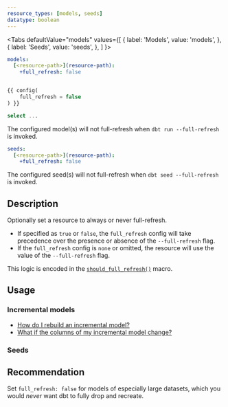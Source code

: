 ```yaml
---
resource_types: [models, seeds]
datatype: boolean
---
```


<Tabs
  defaultValue="models"
  values={[
    { label: 'Models', value: 'models', },
    { label: 'Seeds', value: 'seeds', },
  ]
}>

<TabItem value="models">

<File name='dbt_project.yml'>

```yml
models:
  [<resource-path>](resource-path):
    +full_refresh: false

```

</File>

<File name='models/<modelname>.sql'>

```sql

{{ config(
    full_refresh = false
) }}

select ...

```

</File>

The configured model(s) will not full-refresh when `dbt run --full-refresh` is invoked.

</TabItem>

<TabItem value="seeds">

<File name='dbt_project.yml'>

```yml
seeds:
  [<resource-path>](resource-path):
    +full_refresh: false

```

</File>

The configured seed(s) will not full-refresh when `dbt seed --full-refresh` is invoked.

</TabItem>

</Tabs>

## Description
Optionally set a resource to always or never full-refresh.
- If specified as `true` or `false`, the
`full_refresh` config will take precedence over the presence or absence of the `--full-refresh` flag.
- If the `full_refresh` config is `none` or omitted, the resource will use the value of the `--full-refresh` flag.

This logic is encoded in the [`should_full_refresh()`](https://github.com/fishtown-analytics/dbt/blob/dev/marian-anderson/core/dbt/include/global_project/macros/materializations/helpers.sql#L68) macro.

## Usage

### Incremental models

* [How do I rebuild an incremental model?](configuring-incremental-models#how-do-i-rebuild-an-incremental-model)
* [What if the columns of my incremental model change?](configuring-incremental-models#what-if-the-columns-of-my-incremental-model-change)

### Seeds

<FAQ src="full-refresh-seed" />

## Recommendation
Set `full_refresh: false` for models of especially large datasets, which you would _never_ want dbt to fully drop and recreate.
